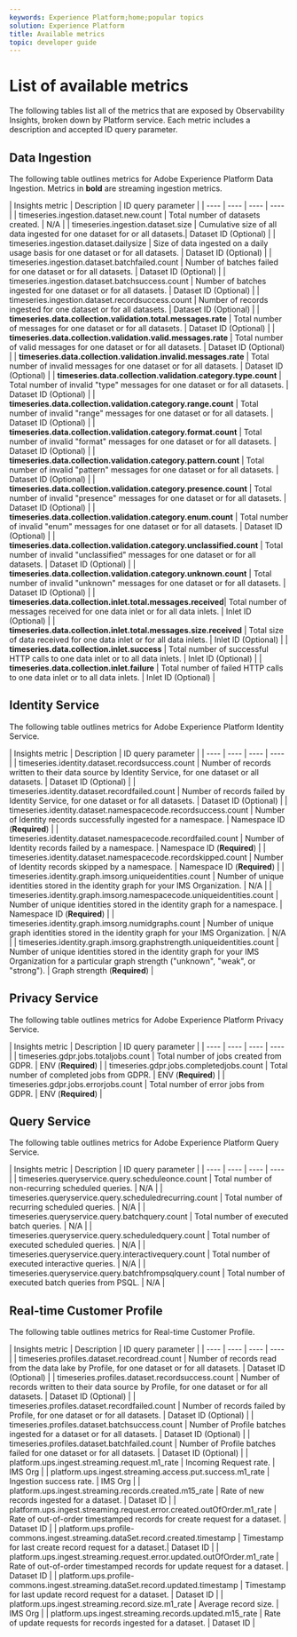 ```yaml
---
keywords: Experience Platform;home;popular topics
solution: Experience Platform
title: Available metrics
topic: developer guide
---
```


# List of available metrics

The following tables list all of the metrics that are exposed by Observability Insights, broken down by Platform service. Each metric includes a description and accepted ID query parameter.

## Data Ingestion

The following table outlines metrics for Adobe Experience Platform Data Ingestion. Metrics in **bold** are streaming ingestion metrics.

| Insights metric | Description | ID query parameter |
| ---- | ---- | ---- | ---- |
| timeseries.ingestion.dataset.new.count | Total number of datasets created. | N/A |
| timeseries.ingestion.dataset.size | Cumulative size of all data ingested for one dataset for or all datasets.| Dataset ID (Optional) |
| timeseries.ingestion.dataset.dailysize | Size of data ingested on a daily usage basis for one dataset or for all datasets. | Dataset ID (Optional) |
| timeseries.ingestion.dataset.batchfailed.count | Number of batches failed for one dataset or for all datasets. | Dataset ID (Optional) |
| timeseries.ingestion.dataset.batchsuccess.count | Number of batches ingested for one dataset or for all datasets. | Dataset ID (Optional) |
| timeseries.ingestion.dataset.recordsuccess.count | Number of records ingested for one dataset or for all datasets. | Dataset ID (Optional) |
| **timeseries.data.collection.validation.total.messages.rate** | Total number of messages for one dataset or for all datasets. | Dataset ID (Optional) |
| **timeseries.data.collection.validation.valid.messages.rate** | Total number of valid messages for one dataset or for all datasets. | Dataset ID (Optional) |
| **timeseries.data.collection.validation.invalid.messages.rate** | Total number of invalid messages for one dataset or for all datasets. | Dataset ID (Optional) |
| **timeseries.data.collection.validation.category.type.count** | Total number of invalid "type" messages for one dataset or for all datasets. | Dataset ID (Optional) |
| **timeseries.data.collection.validation.category.range.count** | Total number of invalid "range" messages for one dataset or for all datasets. | Dataset ID (Optional) |
| **timeseries.data.collection.validation.category.format.count** | Total number of invalid "format" messages for one dataset or for all datasets. | Dataset ID (Optional) |
| **timeseries.data.collection.validation.category.pattern.count** | Total number of invalid "pattern" messages for one dataset or for all datasets. | Dataset ID (Optional) |
| **timeseries.data.collection.validation.category.presence.count** | Total number of invalid "presence" messages for one dataset or for all datasets. | Dataset ID (Optional) |
| **timeseries.data.collection.validation.category.enum.count** | Total number of invalid "enum" messages for one dataset or for all datasets. | Dataset ID (Optional) |
| **timeseries.data.collection.validation.category.unclassified.count** | Total number of invalid "unclassified" messages for one dataset or for all datasets. | Dataset ID (Optional) |
| **timeseries.data.collection.validation.category.unknown.count** | Total number of invalid "unknown" messages for one dataset or for all datasets. | Dataset ID (Optional) |
| **timeseries.data.collection.inlet.total.messages.received**| Total number of messages received for one data inlet or for all data inlets. | Inlet ID (Optional) |
| **timeseries.data.collection.inlet.total.messages.size.received** | Total size of data received for one data inlet or for all data inlets. | Inlet ID (Optional) |
| **timeseries.data.collection.inlet.success** | Total number of successful HTTP calls to one data inlet or to all data inlets. | Inlet ID (Optional) |
| **timeseries.data.collection.inlet.failure** | Total number of failed HTTP calls to one data inlet or to all data inlets. | Inlet ID (Optional) |

## Identity Service

The following table outlines metrics for Adobe Experience Platform Identity Service.

| Insights metric | Description | ID query parameter |
| ---- | ---- | ---- | ---- |
| timeseries.identity.dataset.recordsuccess.count | Number of records written to their data source by Identity Service, for one dataset or all datasets. | Dataset ID (Optional) |
| timeseries.identity.dataset.recordfailed.count | Number of records failed by Identity Service, for one dataset or for all datasets. | Dataset ID (Optional) |
| timeseries.identity.dataset.namespacecode.recordsuccess.count | Number of Identity records successfully ingested for a namespace. | Namespace ID (**Required**) |
| timeseries.identity.dataset.namespacecode.recordfailed.count | Number of Identity records failed by a namespace. | Namespace ID (**Required**) |
| timeseries.identity.dataset.namespacecode.recordskipped.count | Number of Identity records skipped by a namespace. | Namespace ID (**Required**) |
| timeseries.identity.graph.imsorg.uniqueidentities.count | Number of unique identities stored in the identity graph for your IMS Organization. | N/A |
| timeseries.identity.graph.imsorg.namespacecode.uniqueidentities.count | Number of unique identities stored in the identity graph for a namespace. | Namespace ID (**Required**) |
| timeseries.identity.graph.imsorg.numidgraphs.count | Number of unique graph identities stored in the identity graph for your IMS Organization. | N/A |
| timeseries.identity.graph.imsorg.graphstrength.uniqueidentities.count | Number of unique identities stored in the identity graph for your IMS Organization for a particular graph strength ("unknown", "weak", or "strong"). | Graph strength (**Required**) |

## Privacy Service

The following table outlines metrics for Adobe Experience Platform Privacy Service.

| Insights metric | Description | ID query parameter |
| ---- | ---- | ---- | ---- |
| timeseries.gdpr.jobs.totaljobs.count | Total number of jobs created from GDPR. | ENV (**Required**) |
| timeseries.gdpr.jobs.completedjobs.count | Total number of completed jobs from GDPR. | ENV (**Required**) |
| timeseries.gdpr.jobs.errorjobs.count | Total number of error jobs from GDPR. | ENV (**Required**) |

## Query Service

The following table outlines metrics for Adobe Experience Platform Query Service.

| Insights metric | Description | ID query parameter |
| ---- | ---- | ---- | ---- |
| timeseries.queryservice.query.scheduleonce.count | Total number of non-recurring scheduled queries. | N/A |
| timeseries.queryservice.query.scheduledrecurring.count | Total number of recurring scheduled queries. | N/A |
| timeseries.queryservice.query.batchquery.count | Total number of executed batch queries. | N/A |
| timeseries.queryservice.query.scheduledquery.count | Total number of executed scheduled queries. | N/A |
| timeseries.queryservice.query.interactivequery.count | Total number of executed interactive queries. | N/A |
| timeseries.queryservice.query.batchfrompsqlquery.count | Total number of executed batch queries from PSQL. | N/A |

## Real-time Customer Profile

The following table outlines metrics for Real-time Customer Profile.

| Insights metric | Description | ID query parameter |
| ---- | ---- | ---- | ---- |
| timeseries.profiles.dataset.recordread.count | Number of records read from the data lake by Profile, for one dataset or for all datasets. | Dataset ID (Optional) |
| timeseries.profiles.dataset.recordsuccess.count | Number of records written to their data source by Profile, for one dataset or for all datasets. | Dataset ID (Optional) |
| timeseries.profiles.dataset.recordfailed.count | Number of records failed by Profile, for one dataset or for all datasets. | Dataset ID (Optional) |
| timeseries.profiles.dataset.batchsuccess.count | Number of Profile batches ingested for a dataset or for all datasets. | Dataset ID (Optional) |
| timeseries.profiles.dataset.batchfailed.count | Number of Profile batches failed for one dataset or for all datasets. | Dataset ID (Optional) |
| platform.ups.ingest.streaming.request.m1_rate | Incoming Request rate. | IMS Org |
| platform.ups.ingest.streaming.access.put.success.m1_rate | Ingestion success rate. | IMS Org |
| platform.ups.ingest.streaming.records.created.m15_rate | Rate of new records ingested for a dataset. | Dataset ID |
| platform.ups.ingest.streaming.request.error.created.outOfOrder.m1_rate | Rate of out-of-order timestamped records for create request for a dataset. | Dataset ID |
| platform.ups.profile-commons.ingest.streaming.dataSet.record.created.timestamp | Timestamp for last create record request for a dataset.| Dataset ID |
| platform.ups.ingest.streaming.request.error.updated.outOfOrder.m1_rate | Rate of out-of-order timestamped records for update request for a dataset. | Dataset ID |
| platform.ups.profile-commons.ingest.streaming.dataSet.record.updated.timestamp | Timestamp for last update record request for a dataset. | Dataset ID |
| platform.ups.ingest.streaming.record.size.m1_rate | Average record size. | IMS Org |
| platform.ups.ingest.streaming.records.updated.m15_rate | Rate of update requests for records ingested for a dataset. | Dataset ID |

